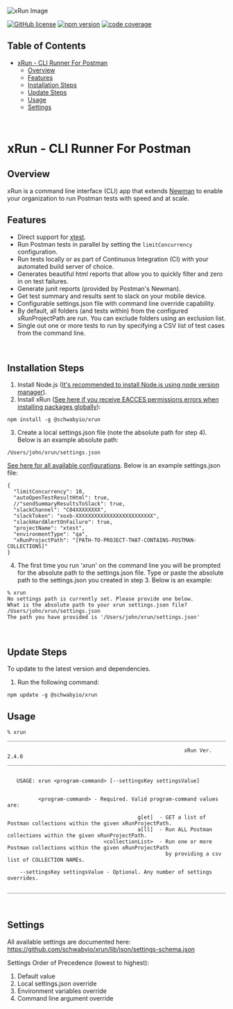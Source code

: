 ![xRun Image](./resources/images/xrun-logo-500.png)
<!-- ![Postman Image](https://assets.getpostman.com/common-share/postman-logo-horizontal-320x132.png) -->
[![GitHub license](https://img.shields.io/badge/license-MIT-blue.svg)](https://github.com/schwabyio/xrun/blob/main/LICENSE) [![npm version](https://img.shields.io/npm/v/@schwabyio%252Fxrun)](https://www.npmjs.com/package/@schwabyio/xrun) [![code coverage](https://img.shields.io/badge/Code%20Coverage-80.32%25-green)](https://img.shields.io)

## Table of Contents

- [xRun - CLI Runner For Postman](#xrun---cli-runner-for-postman)
    - [Overview](#overview)
    - [Features](#features)
    - [Installation Steps](#installation-steps)
    - [Update Steps](#update-steps)
    - [Usage](#usage)
    - [Settings](#settings)


<br>

# xRun - CLI Runner For Postman

## Overview
xRun is a command line interface (CLI) app that extends [Newman](https://github.com/postmanlabs/newman) to enable your organization to run Postman tests with speed and at scale.

## Features
* Direct support for [xtest](https://github.com/schwabyio/xtest).
* Run Postman tests in parallel by setting the `limitConcurrency` configuration.
* Run tests locally or as part of Continuous Integration (CI) with your automated build server of choice.
* Generates beautiful html reports that allow you to quickly filter and zero in on test failures.
* Generate junit reports (provided by Postman's Newman).
* Get test summary and results sent to slack on your mobile device.
* Configurable settings.json file with command line override capability.
* By default, all folders (and tests within) from the configured xRunProjectPath are run. You can exclude folders using an exclusion list.
* Single out one or more tests to run by specifying a CSV list of test cases from the command line.

<br>

## Installation Steps
1. Install Node.js ([It's recommended to install Node.js using node version manager](https://github.com/nvm-sh/nvm)).
2. Install xRun ([See here if you receive EACCES permissions errors when installing packages globally](https://docs.npmjs.com/resolving-eacces-permissions-errors-when-installing-packages-globally)):
```console
npm install -g @schwabyio/xrun
```
3. Create a local settings.json file (note the absolute path for step 4). Below is an example absolute path:
```console
/Users/john/xrun/settings.json
```
[See here for all available configurations](lib/json/settings-schema.json). Below is an example settings.json file:
```console
{
  "limitConcurrency": 10,
  "autoOpenTestResultHtml": true,
  //"sendSummaryResultsToSlack": true,
  "slackChannel": "C04XXXXXXXX",
  "slackToken": "xoxb-XXXXXXXXXXXXXXXXXXXXXXXXX",
  "slackHardAlertOnFailure": true,
  "projectName": "xtest",
  "environmentType": "qa",
  "xRunProjectPath": "[PATH-TO-PROJECT-THAT-CONTAINS-POSTMAN-COLLECTIONS]"
}
```
4. The first time you run 'xrun' on the command line you will be prompted for the absolute path to the settings.json file. Type or paste the absolute path to the settings.json you created in step 3. Below is an example:
```console
% xrun
No settings path is currently set. Please provide one below.
What is the absolute path to your xrun settings.json file? /Users/john/xrun/settings.json
The path you have provided is '/Users/john/xrun/settings.json'
```
<br>


## Update Steps
To update to the latest version and dependencies.
1. Run the following command:
```console
npm update -g @schwabyio/xrun
```

## Usage
```console
% xrun
__________________________________________________________________________________________________________________________________
                                                                                                                                  
                                                         xRun Ver. 2.4.0
__________________________________________________________________________________________________________________________________


   USAGE: xrun <program-command> [--settingsKey settingsValue]


          <program-command> - Required. Valid program-command values are:

                                          g[et]  - GET a list of Postman collections within the given xRunProjectPath.
                                          a[ll]  - Run ALL Postman collections within the given xRunProjectPath.
                               <collectionList>  - Run one or more Postman collections within the given xRunProjectPath
                                                   by providing a csv list of COLLECTION NAMEs.

    --settingsKey settingsValue - Optional. Any number of settings overrides.

__________________________________________________________________________________________________________________________________
```

<br>

## Settings
All available settings are documented here:
https://github.com/schwabyio/xrun/lib/json/settings-schema.json

Settings Order of Precedence (lowest to highest):
1. Default value
2. Local settings.json override
3. Environment variables override
4. Command line argument override
